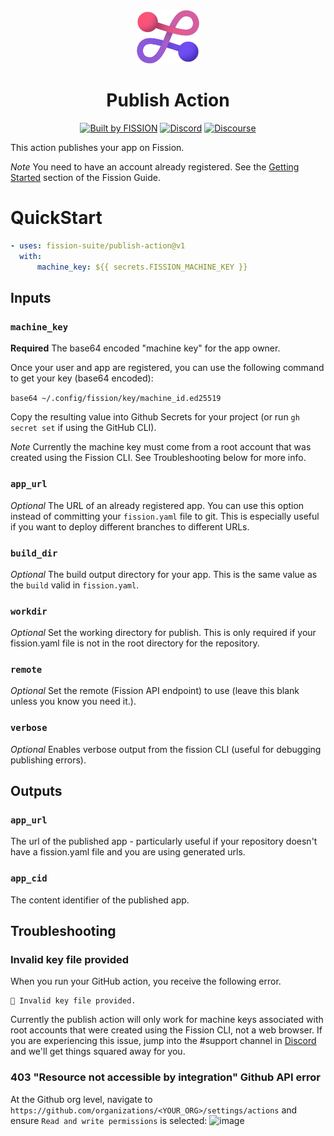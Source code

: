 <div align="center">
  <img src="https://github.com/fission-codes/kit/blob/main/images/logo-icon-coloured.png?raw=true" alt="Fission logo" width="100" />

  <h1>Publish Action</h1>

[![Built by FISSION](https://img.shields.io/badge/⌘-Built_by_FISSION-purple.svg)](https://fission.codes)
[![Discord](https://img.shields.io/discord/478735028319158273.svg)](https://discord.gg/zAQBDEq)
[![Discourse](https://img.shields.io/discourse/https/talk.fission.codes/topics)](https://talk.fission.codes)
</div>

This action publishes your app on Fission. 

*Note* You need to have an account already registered. See the [Getting Started](https://guide.fission.codes/developers/getting-started) section of the Fission Guide.

# QuickStart

``` yaml
- uses: fission-suite/publish-action@v1
  with:
      machine_key: ${{ secrets.FISSION_MACHINE_KEY }}
```

## Inputs 

### `machine_key`

**Required** The base64 encoded "machine key" for the app owner.

Once your user and app are registered, you can use the following command to get your key (base64 encoded):

`base64 ~/.config/fission/key/machine_id.ed25519`

Copy the resulting value into Github Secrets for your project (or run `gh secret set` if using the GitHub CLI).

*Note* Currently the machine key must come from a root account that was created using the Fission CLI.  See Troubleshooting below for more info.

### `app_url`

*Optional* The URL of an already registered app. You can use this option instead of committing your `fission.yaml` file to git. This is especially useful if you want to deploy different branches to different URLs. 

### `build_dir`

*Optional* The build output directory for your app. This is the same value as the `build` valid in `fission.yaml`.

### `workdir`

*Optional* Set the working directory for publish. This is only required if your fission.yaml file is not in the root directory for the repository.

### `remote`

*Optional* Set the remote (Fission API endpoint) to use (leave this blank unless you know you need it.).

### `verbose`

*Optional* Enables verbose output from the fission CLI (useful for debugging publishing errors).

## Outputs 

### `app_url`

The url of the published app - particularly useful if your repository doesn't have a fission.yaml file and you are using generated urls. 

### `app_cid`
The content identifier of the published app.

## Troubleshooting

### Invalid key file provided

When you run your GitHub action, you receive the following error.

```
🚫 Invalid key file provided.
```

Currently the publish action will only work for machine keys associated with root accounts that were created using the Fission CLI, not a web browser.  If you are experiencing this issue, jump into the #support channel in [Discord](https://discord.gg/daDMAjE) and we'll get things squared away for you.

### 403 "Resource not accessible by integration" Github API error

At the Github org level, navigate to `https://github.com/organizations/<YOUR_ORG>/settings/actions` and ensure `Read and write permissions` is selected:
<img width="924" alt="image" src="https://github.com/fission-codes/publish-action/assets/1179291/cdb9909f-44f4-4f8a-9414-da19695a5169">



